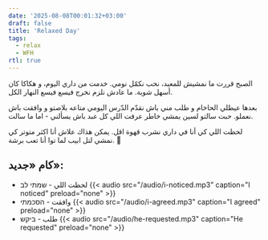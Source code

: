 ```yaml
---
date: '2025-08-08T00:01:32+03:00'
draft: false
title: 'Relaxed Day'
tags:
  - relax
  - WFH
rtl: true
---
```

الصبح قررت ما نمشيش للمعبد، نحب نكمّل نومي. خدمت من داري اليوم، و هكاكا كان أسهل شوية. ما عادش نلزم نخرج فيسع فيسع النهار الكل.

بعدها عيطلي الحاخام و طلب مني باش نقدّم الدّرس اليومي متاعه بلاصتو و وافقت باش نعملو. حبت سالتو لسين يمشي خاطر عرفت اللي كل عبد باش يسألني - اما ما سالت.

لحظت اللي كي أنا في داري نشرب قهوة اقل. يمكن هذاك علاش أنا اكثر متوتر كي نمشي لتل ابيب لما توا أنا تعب برشة. 🤣

## كام «جديد»:

- لحظت اللي - שמתי לב {{< audio src="/audio/i-noticed.mp3" caption="I noticed" preload="none" >}}
- وافقت - הסכמתי {{< audio src="/audio/i-agreed.mp3" caption="I agreed" preload="none" >}}
- طلب -  ביקש {{< audio src="/audio/he-requested.mp3" caption="He requested" preload="none" >}}
